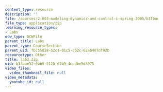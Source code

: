 ```yaml
---
content_type: resource
description: ''
file: /courses/2-003-modeling-dynamics-and-control-i-spring-2005/b3fbae526bb9512667b94ccdbe5d3975_lab3.zip
file_type: application/zip
learning_resource_types:
- Labs
ocw_type: OCWFile
parent_title: Labs
parent_type: CourseSection
parent_uid: fbc55028-b2c1-01c5-c62c-62ab407df92b
resourcetype: Other
title: lab3.zip
uid: b3fbae52-6bb9-5126-67b9-4ccdbe5d3975
video_files:
  video_thumbnail_file: null
video_metadata:
  youtube_id: null
---
```

